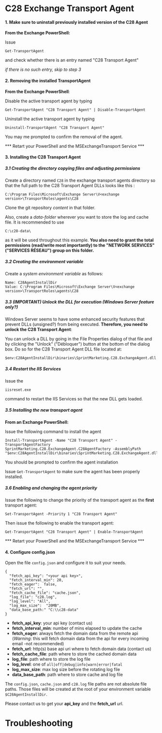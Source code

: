 # C28 Exchange Transport Agent

#### 1. Make sure to uninstall previously installed version of the C28 Agent

**From the Exchange PowerShell:**

Issue 

``` 
Get-TransportAgent
```

 and check whether there is an entry named "C28 Transport Agent"

*if there is no such entry, skip to step 3*

#### 2. Removing the installed TransportAgent

**From the Exchange PowerShell**:

Disable the active transport agent by typing 

``` 
Get-TransportAgent "C28 Transport Agent" | Disable-TransportAgent
```

Uninstall the active transport agent by typing

``` 
Uninstall-TransportAgent "C28 Transport Agent"
```

You may me prompted to confirm the removal of the agent.

*** Retart your PowerShell and the MSExchangeTransport Service ***

#### 3. Installing the C28 Transport Agent

##### 3.1 Creating the directory copying files and adjusting permissions

Create a directory named `C28` in the exchange transport agents directory so that the full path to the C28 Transport Agent DLLs looks like this :

``` 
C:\Program Files\Microsoft\Exchange Server\V<exchange version>\TransportRoles\agents\C28
```

Clone the git repository *content* in that folder.

Also, create a *data-folder* wherever you want to store the log and cache file. It is recommended to use 

``` 
C:\c28-data\
```

as it will be used throughout this example. **You also need to grant the total permissions (read/write most importantly) to the "NETWORK SERVICES" ("SERVICES RÉSEAU") group on this folder.**

##### 3.2 Creating the environment variable

Create a *system environment variable* as follows:

``` 
Name: C28AgentInstallDir
Value: C:\Program Files\Microsoft\Exchange Server\V<exchange version>\TransportRoles\agents\C28
```

##### 3.3 (IMPORTANT) Unlock the DLL for execution (Windows Server feature only?)

Windows Server seems to have some enhanced security features that prevent DLLs (unsigned?) from being executed. **Therefore, you need to unlock the C28 Transport Agent**:

You can unlock a DLL by going in the File Properties dialog of that file and by clicking the "Unlock" ("Débloquer") button at the bottom of the dialog box. Do so for the C28 Transport Agent DLL file located at:

``` 
$env:C28AgentInstallDir\binaries\SprintMarketing.C28.ExchangeAgent.dll
```

##### 3.4 Restart the IIS Services

Issue the 

``` 
iisreset.exe
```

command to restart the IIS Services so that the new DLL gets loaded.

##### 3.5 Installing the new transport agent

**From an Exchange PowerShell:**

Issue the following command to install the agent

``` 
Install-TransportAgent -Name "C28 Transport Agent" -TransportAgentFactory SprintMarketing.C28.ExchangeAgent.C28AgentFactory -AssemblyPath "$env:C28AgentInstallDir\binaries\SprintMarketing.C28.ExchangeAgent.dll"
```

You should be prompted to confirm the agent installation

Issue `Get-TransportAgent` to make sure the agent has been properly installed.

##### 3.6 Enabling and changing the agent priority

Issue the following to change the priority of the transport agent as the **first** transport agent:

``` 
Set-TransportAgent -Priority 1 "C28 Transport Agent"
```

Then issue the following to enable the transport agent:

``` 
Get-TransportAgent "C28 Transport Agent" | Enable-TransportAgent
```

*** Retart your PowerShell and the MSExchangeTransport Service ***

#### 4. Configure config.json

Open the file `config.json` and configure it to suit your needs.

``` 
{
  "fetch_api_key": "<your api key>",
  "fetch_interval_min": 20,
  "fetch_eager":  false,
  "fetch_url": "",
  "fetch_cache_file": "cache.json",
  "log_file": "c28.log",
  "log_level": "All",
  "log_max_size":  "20MB",
  "data_base_path:" "C:\\c28-data"
}
```

* **fetch_api_key**: your api key (contact us)
* **fetch_interval_min**: number of mins elapsed to update the cache
* **fetch_eager**: always fetch the domain data from the remote api (*Warning*: this will fetch domain data from the api for every incoming email -not recommended)
* **fetch_url**: http(s) base api uri where to fetch domain data (contact us)
* **fetch_cache_file**: path where to store the cached domain data
* **log_file**: path where to store the log file
* **log_level**: one of `all|off|debug|info|warn|error|fatal`
* **log_max_size**: max log size before the rotating log file
* **data_base_path**: path where to store cache and log file

The `config.json`, `cache.json` and `c28.log` file paths are not absolute file paths. Those files will be created at the root of your environment variable `$C28AgentInstallDir`. 

Please contact us to get your **api_key** and the **fetch_url** url.

# Troubleshooting





